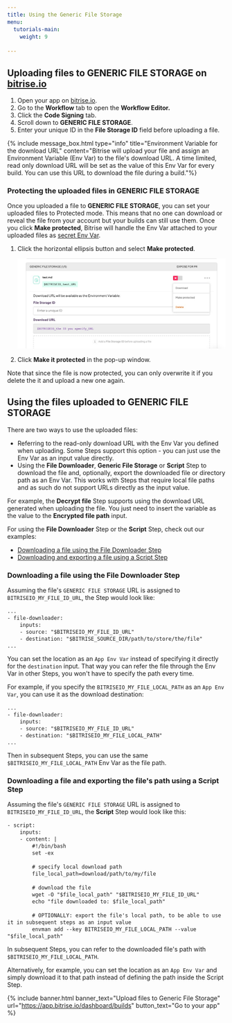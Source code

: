 ```yaml
---
title: Using the Generic File Storage
menu:
  tutorials-main:
    weight: 9

---
```

## Uploading files to GENERIC FILE STORAGE on [bitrise.io](https://www.bitrise.io)

1. Open your app on [bitrise.io](https://www.bitrise.io).
2. Go to the **Workflow** tab to open the **Workflow Editor.**
3. Click the **Code Signing** tab.
4. Scroll down to **GENERIC FILE STORAGE**.
5. Enter your unique ID in the **File Storage ID** field before uploading a file.

{% include message_box.html type="info" title="Environment Variable for the download URL" content="Bitrise will upload your file and assign an Environment Variable (Env Var) to the file's download URL. A time limited, read only download URL will be set as the value of this Env Var for every build. You can use this URL to download the file during a build."%}

### Protecting the uploaded files in GENERIC FILE STORAGE

Once you uploaded a file to **GENERIC FILE STORAGE**, you can set your uploaded files to Protected mode. This means that no one can download or reveal the file from your account but your builds can still use them. Once you click **Make protected**, Bitrise will handle the Env Var attached to your uploaded files as [secret Env Var](/builds/env-vars-secret-env-vars/).

1. Click the horizontal ellipsis button and select **Make protected**.

   ![](/img/genericfileprotected.jpg)
2. Click **Make it protected** in the pop-up window.

Note that since the file is now protected, you can only overwrite it if you delete the it and upload a new one again.

## Using the files uploaded to GENERIC FILE STORAGE

There are two ways to use the uploaded files:

* Referring to the read-only download URL with the Env Var you defined when uploading. Some Steps support this option - you can just use the Env Var as an input value directly.
* Using the **File Downloader**, **Generic File Storage** or **Script** Step to download the file and, optionally, export the downloaded file or directory path as an Env Var. This works with Steps that require local file paths and as such do not support URLs directly as the input value.

For example, the **Decrypt file** Step supports using the download URL generated when uploading the file. You just need to insert the variable as the value to the **Encrypted file path** input.

For using the **File Downloader** Step or the **Script** Step, check out our examples:

* [Downloading a file using the File Downloader Step](/tutorials/how-to-use-the-generic-file-storage/#downloading-a-file-using-the-file-downloader-step)
* [Downloading and exporting a file using a Script Step](/tutorials/how-to-use-the-generic-file-storage/#downloading-and-exporting-a-file-using-a-script-step)

### Downloading a file using the File Downloader Step

Assuming the file's `GENERIC FILE STORAGE` URL is assigned to `BITRISEIO_MY_FILE_ID_URL`, the Step would look like:

    ...
    - file-downloader:
        inputs:
        - source: "$BITRISEIO_MY_FILE_ID_URL"
        - destination: "$BITRISE_SOURCE_DIR/path/to/store/the/file"
    ...

You can set the location as an `App Env Var` instead of specifying it
directly for the `destination` input. That way you can refer the file through the Env Var in other Steps, you won't have to specify the path every time.

For example, if you specify the `BITRISEIO_MY_FILE_LOCAL_PATH` as an `App Env Var`,
you can use it as the download destination:

    ...
    - file-downloader:
        inputs:
        - source: "$BITRISEIO_MY_FILE_ID_URL"
        - destination: "$BITRISEIO_MY_FILE_LOCAL_PATH"
    ...

Then in subsequent Steps, you can use the same `$BITRISEIO_MY_FILE_LOCAL_PATH` Env Var as the file path.

### Downloading a file and exporting the file's path using a Script Step

Assuming the file's `GENERIC FILE STORAGE` URL is assigned to `BITRISEIO_MY_FILE_ID_URL`, the **Script** Step would look like this:

    - script:
        inputs:
        - content: |
            #!/bin/bash
            set -ex
    
            # specify local download path
            file_local_path=download/path/to/my/file
    
            # download the file
            wget -O "$file_local_path" "$BITRISEIO_MY_FILE_ID_URL"
            echo "file downloaded to: $file_local_path"
    
            # OPTIONALLY: export the file's local path, to be able to use it in subsequent steps as an input value
            envman add --key BITRISEIO_MY_FILE_LOCAL_PATH --value "$file_local_path"

In subsequent Steps, you can refer to the downloaded file's path with `$BITRISEIO_MY_FILE_LOCAL_PATH`.

Alternatively, for example, you can set the location as an `App Env Var` and simply download it to that path instead of defining the path inside the Script Step.

{% include banner.html banner_text="Upload files to Generic File Storage" url="https://app.bitrise.io/dashboard/builds" button_text="Go to your app" %}